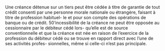 Une créance détenue sur un tiers peut être cédée à titre de garantie de tout crédit
consenti par une personne morale nationale ou étrangère, faisant à titre de profession habituel-
le et pour son compte des opérations de banque ou de crédit.
50’incessibilité de la créance ne peut être opposée au cessionnaire par le débiteur cédé lors-
qu’elle est de source conventionnelle et que la créance est née en raison de l’exercice de la
profession du débiteur cédé ou se trouve en rapport direct avec l’une de ses activités profes-
sionnelles, même si celle-ci n’est pas principale.